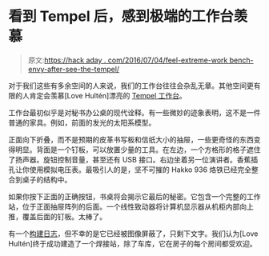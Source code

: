 # 看到 Tempel 后，感到极端的工作台羡慕

> 原文:[https://hack aday . com/2016/07/04/feel-extreme-work bench-envy-after-see-the-tempel/](https://hackaday.com/2016/07/04/feel-extreme-workbench-envy-after-seeing-the-tempel/)

对于我们这些有多余空间的人来说，我们的工作台往往会杂乱无章。其他空间更有限的人肯定会羡慕[Love Hultén]漂亮的 [Tempel 工作台](http://www.lovehulten.com/tempel.html)。

工作台最初似乎是对秘书办公桌的现代诠释。有一些微妙的迹象表明，这不是一件普通的家具。例如，前面的发光的太阳系模型。

正面向下折叠，而不是预期的皮革书写板和信纸大小的抽屉，一些更奇怪的东西变得明显。背面是一个钉板，可以放置少量的工具。在左边，一个方格形的格子遮住了扬声器。旋钮控制音量，甚至还有 USB 接口。右边坐着另一位演讲者。香蕉插孔让你使用模拟电压表。最吸引人的是，坚不可摧的 Hakko 936 烙铁已经完全整合到桌子的结构中。

如果你按下正面的正确按钮，书桌将会揭示它最后的秘密。它包含一个完整的工作站，位于正面抽屉阵列的后面。一个线性致动器将计算机显示器从机柜内部向上推，覆盖后面的钉板。太棒了。

有一个[构建日志](http://forums.bit-tech.net/showthread.php?t=266042)，但不幸的是它已经被图像屏蔽了，只剩下文字。我们认为[Love Hultén]终于成功建造了一个焊接站，除了车库，它在房子的每个房间都受欢迎。
